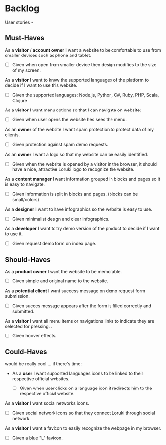 # Backlog

User stories -

## Must-Haves

As a **visitor** / **account owner** I want a website to be comfortable to use from smaller devices such as phone and tablet.

- [ ] Given when open from smaller device then design modifies to the size of my screen.

As a **visitor** I want to know the supported languages of the platform to decide if I want to use this website.

- [ ] Given the supported languages: Node.js, Python, C#, Ruby, PHP, Scala, Clojure

As a **visitor** I want menu options so that I can navigate on website:

- [ ] Given when user opens the website hes sees the menu.

As an **owner** of the website I want spam protection to protect data of my clients.

- [ ] Given protection against spam demo requests.

As an **owner** I want a logo so that my website can be easily identified.

- [ ] Given when the website is opened by a visitor in the browser, it should have a nice, attractive Loruki logo to recognize the website.

As a **content manager** I want information grouped in blocks and pages so it is easy to navigate.

- [ ] Given information is split in blocks and pages. (blocks can be small/colors)

As a **designer** I want to have infographics so the website is easy to use.

- [ ] Given minimalist design and clear infographics.

As a **developer** I want to try demo version of the product to decide if I want to use it.

- [ ] Given request demo form on index page.

## Should-Haves

As a **product owner** I want the website to be memorable.

- [ ] Given simple and original name to the website.

As a **potential client** I want success message on demo request form submission.

- [ ] Given succes message appears after the form is filled correctly and submitted.

As a **visitor** I want all menu items or navigations links to indicate they are selected for pressing.
.

- [ ] Given hoover effects.

## Could-Haves

would be really cool ... if there's time:

- As a **user** I want supported languages icons to be linked to their respective official websites.

  - [ ] Given when user clicks on a language icon it redirects him to the respective official website.

As a **visitor** I want social networks icons.

- [ ] Given social network icons so that they connect Loruki through social network.

As a **visitor** I want a favicon to easily recognize the webpage in my browser.

- [ ] Given a blue "L" favicon.

<!--## Story Sequencing

([diagram source](https://excalidraw.com/#json=5492536709742592,eehelCbxb4yj2n5D3cTn1g))

![story sequencing graph](./story-sequencing-graph.svg)-->
